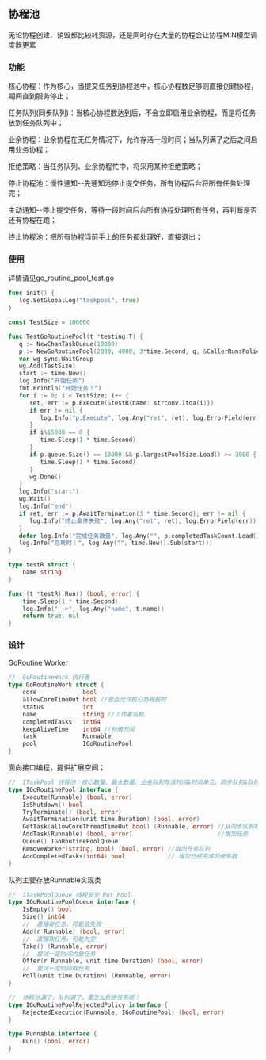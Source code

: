 

## 协程池

无论协程创建、销毁都比较耗资源，还是同时存在大量的协程会让协程M:N模型调度器更累

### 功能

核心协程：作为核心，当提交任务到协程池中，核心协程数足够则直接创建协程，期间直到服务停止；

任务队列(同步队列)：当核心协程数达到后，不会立即启用业余协程，而是将任务放到任务队列中；

业余协程：业余协程在无任务情况下，允许存活一段时间；当队列满了之后之间启用业务协程；

拒绝策略：当任务队列、业余协程忙中，将采用某种拒绝策略；

停止协程池：慢性通知--先通知池停止提交任务，所有协程后台将所有任务处理完；

主动通知--停止提交任务，等待一段时间后台所有协程处理所有任务，再判断是否还有协程在跑；

终止协程池：把所有协程当前手上的任务都处理好，直接退出；



### 使用

详情请见go_routine_pool_test.go

```go
func init() {
   log.SetGlobalLog("taskpool", true)
}

const TestSize = 100000

func TestGoRoutinePool(t *testing.T) {
   q := NewChanTaskQueue(10000)
   p := NewGoRoutinePool(2000, 4000, 3*time.Second, q, &CallerRunsPolicy{})
   var wg sync.WaitGroup
   wg.Add(TestSize)
   start := time.Now()
   log.Info("开始任务")
   fmt.Println("开始任务？")
   for i := 0; i < TestSize; i++ {
      ret, err := p.Execute(&testR{name: strconv.Itoa(i)})
      if err != nil {
         log.Info("p.Execute", log.Any("ret", ret), log.ErrorField(err))
      }
      if i%15000 == 0 {
         time.Sleep(1 * time.Second)
      }
      if p.queue.Size() == 10000 && p.largestPoolSize.Load() >= 3900 {
         time.Sleep(1 * time.Second)
      }
      wg.Done()
   }
   log.Info("start")
   wg.Wait()
   log.Info("end")
   if ret, err := p.AwaitTermination(3 * time.Second); err != nil {
      log.Info("终止条件失败", log.Any("ret", ret), log.ErrorField(err))
   }
   defer log.Info("完成任务数量", log.Any("", p.completedTaskCount.Load()))
   log.Info("总耗时：", log.Any("", time.Now().Sub(start)))
}

type testR struct {
	name string
}

func (t *testR) Run() (bool, error) {
	time.Sleep(1 * time.Second)
	log.Info(" ->", log.Any("name", t.name))
	return true, nil
}
```



### 设计

GoRoutine Worker

```go
//	GoRoutineWork 执行者
type GoRoutineWork struct {
	core             bool
	allowCoreTimeOut bool //是否允许核心协程超时
	status           int
	name             string //工作者名称
	completedTasks   int64
	keepAliveTime    int64 //秒级时间
	task             Runnable
	pool             IGoRoutinePool
}
```

面向接口编程，提供扩展空间；

```go
//	ITaskPool 线程池：核心数量、最大数量、业余队列存活时间&时间单元、同步队列&队列满后执行策略
type IGoRoutinePool interface {
	Execute(Runnable) (bool, error)
	IsShutdown() bool
	TryTerminate() (bool, error)
	AwaitTermination(unit time.Duration) (bool, error)
	GetTask(allowCoreThreadTimeOut bool) (Runnable, error) //从同步队列取任务
	AddTask(Runnable) (bool, error)                        //增加任务
	Queue() IGoRoutinePoolQueue
	RemoveWorker(string, bool) (bool, error) //取出任务队列
	AddCompletedTasks(int64) bool            //	增加已经完成的任务数
}
```

队列主要存放Runnable实现类

```go
//	ITaskPoolQueue 线程安全 Put Pool
type IGoRoutinePoolQueue interface {
	IsEmpty() bool
	Size() int64
	//	直接存任务，可能会失败
	Add(r Runnable) (bool, error)
	//	直接取任务，可能为空
	Take() (Runnable, error)
	//	尝试一定时间内放任务
	Offer(r Runnable, unit time.Duration) (bool, error)
	//	尝试一定时间取任务
	Poll(unit time.Duration) (Runnable, error)
}
```

```go
//	协程池满了，队列满了，要怎么拒绝任务呢？
type IGoRoutinePoolRejectedPolicy interface {
	RejectedExecution(Runnable, IGoRoutinePool) (bool, error)
}
```

```go
type Runnable interface {
	Run() (bool, error)
}
```

